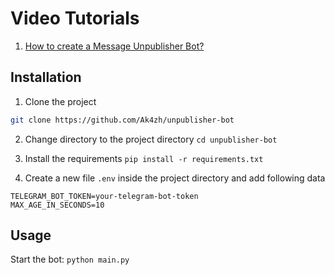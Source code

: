 # Video Tutorials
1. [How to create a Message Unpublisher Bot?](https://youtu.be/cf3jUitNQCc)

## Installation

1. Clone the project
```bash
git clone https://github.com/Ak4zh/unpublisher-bot
```
2. Change directory to the project directory ```cd unpublisher-bot```
3. Install the requirements ```pip install -r requirements.txt```

4. Create a new file ```.env``` inside the project directory and add following data
```
TELEGRAM_BOT_TOKEN=your-telegram-bot-token
MAX_AGE_IN_SECONDS=10
```

## Usage
Start the bot:
```python main.py```
